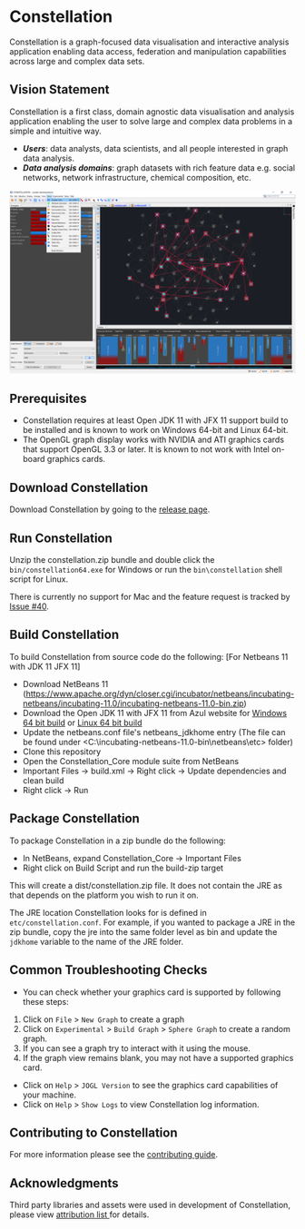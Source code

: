 # Constellation
Constellation is a graph-focused data visualisation and interactive analysis application enabling data access, federation and manipulation capabilities across large and complex data sets.

## Vision Statement
Constellation is a first class, domain agnostic data visualisation and analysis application 
enabling the user to solve large and complex data problems in a simple and intuitive way.

* ***Users***: data analysts, data scientists, and all people interested in graph data analysis.
* ***Data analysis domains***: graph datasets with rich feature data e.g. social networks, network infrastructure, chemical composition, etc.

![Constellation Application](docs/screenshot.png)

## Prerequisites

* Constellation requires at least Open JDK 11 with JFX 11 support build to be installed and is known to work on Windows 64-bit and Linux 64-bit.
* The OpenGL graph display works with NVIDIA and ATI graphics cards that support 
OpenGL 3.3 or later. It is known to not work with Intel on-board graphics cards.

## Download Constellation
Download Constellation by going to the [release page](https://github.com/constellation-app/constellation/releases).

## Run Constellation

Unzip the constellation.zip bundle and double click the `bin/constellation64.exe` for Windows or
run the `bin\constellation` shell script for Linux.

There is currently no support for Mac and the feature request is tracked by [Issue #40](https://github.com/constellation-app/constellation/issues/40).

## Build Constellation

To build Constellation from source code do the following:
[For Netbeans 11 with JDK 11 JFX 11]
* Download NetBeans 11 (https://www.apache.org/dyn/closer.cgi/incubator/netbeans/incubating-netbeans/incubating-11.0/incubating-netbeans-11.0-bin.zip)
* Download the Open JDK 11 with JFX 11 from Azul website for [Windows 64 bit build](https://cdn.azul.com/zulu/bin/zulu11.31.11-ca-fx-jdk11.0.3-win_x64.zip) or [Linux 64 bit build](https://cdn.azul.com/zulu/bin/zulu11.31.11-ca-fx-jdk11.0.3-linux_x64.tar.gz)
* Update the netbeans.conf file's netbeans_jdkhome entry (The file can be found under <C:\incubating-netbeans-11.0-bin\netbeans\etc> folder)
* Clone this repository
* Open the Constellation_Core module suite from NetBeans
* Important Files -> build.xml -> Right click -> Update dependencies and clean build
* Right click -> Run

## Package Constellation
To package Constellation in a zip bundle do the following:

* In NetBeans, expand Constellation_Core -> Important Files
* Right click on Build Script and run the build-zip target

This will create a dist/constellation.zip file. It does not contain the JRE as 
that depends on the platform you wish to run it on.

The JRE location Constellation looks for is defined in `etc/constellation.conf`.
For example, if you wanted to package a JRE in the zip bundle, copy the jre into 
the same folder level as bin and update the `jdkhome` variable to the name of 
the JRE folder.

## Common Troubleshooting Checks

* You can check whether your graphics card is supported by following these steps:

1. Click on `File` > `New Graph` to create a graph
1. Click on `Experimental` > `Build Graph` > `Sphere Graph` to create a random graph.
1. If you can see a graph try to interact with it using the mouse.
1. If the graph view remains blank, you may not have a supported graphics card.

* Click on `Help` > `JOGL Version` to see the graphics card capabilities of your machine.
* Click on `Help` > `Show Logs` to view Constellation log information.


## Contributing to Constellation

For more information please see the [contributing guide](CONTRIBUTING.md).

## Acknowledgments 
Third party libraries and assets were used in development of Constellation, please view [attribution list ](https://github.com/constellation-app/constellation/blob/master/ATTRIBUTION.md)for details. 